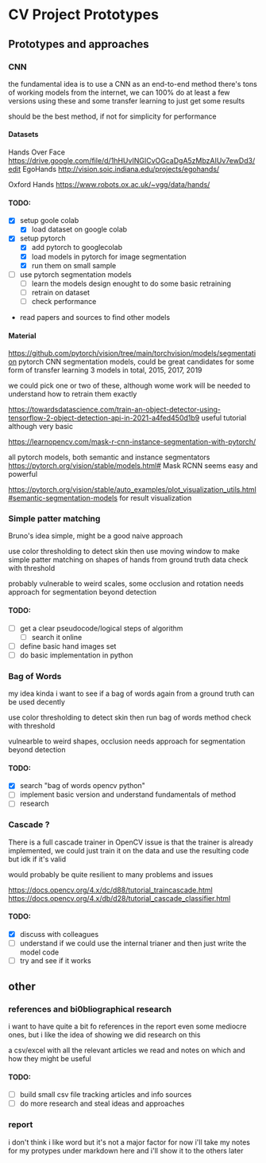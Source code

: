 # CV Project Prototypes
## Prototypes and approaches

### CNN
the fundamental idea is to use a CNN as an end-to-end method
there's tons of working models from the internet, we can 100% do at least a few versions using these and some transfer learning to just get some results

should be the best method, if not for simplicity for performance

#### Datasets
Hands Over Face https://drive.google.com/file/d/1hHUvINGICvOGcaDgA5zMbzAIUv7ewDd3/edit
EgoHands http://vision.soic.indiana.edu/projects/egohands/

Oxford Hands https://www.robots.ox.ac.uk/~vgg/data/hands/


#### TODO:
 - [x] setup goole colab   
   - [x] load dataset on google colab
 - [x] setup pytorch 
   - [x] add pytorch to googlecolab
   - [x] load models in pytorch for image segmentation 
   - [x] run them on small sample
 - [ ] use pytorch segmentation models
   - [ ] learn the models design enought to do some basic retraining
   - [ ] retrain on dataset
   - [ ] check performance 
 - read papers and sources to find other models

#### Material
https://github.com/pytorch/vision/tree/main/torchvision/models/segmentation
pytorch CNN segmentation models, could be great candidates for some form of transfer learning
3 models in total, 2015, 2017, 2019

we could pick one or two of these, although wome work will be needed to understand how to retrain them exactly


https://towardsdatascience.com/train-an-object-detector-using-tensorflow-2-object-detection-api-in-2021-a4fed450d1b9
useful tutorial although very basic


https://learnopencv.com/mask-r-cnn-instance-segmentation-with-pytorch/

all pytorch models, both semantic and instance segmentators
https://pytorch.org/vision/stable/models.html#
Mask RCNN seems easy and powerful

https://pytorch.org/vision/stable/auto_examples/plot_visualization_utils.html#semantic-segmentation-models
for result visualization

### Simple patter matching
Bruno's idea
simple, might be a good naive approach

use color thresholding to detect skin
then use moving window to make simple patter matching on shapes of hands from ground truth data
check with threshold

probably vulnerable to weird scales, some occlusion and rotation 
needs approach for segmentation beyond detection

#### TODO:
 - [ ] get a clear pseudocode/logical steps of algorithm    
   - [ ] search it online
 - [ ] define basic hand images set
 - [ ] do basic implementation in python

### Bag of Words
my idea kinda
i want to see if a bag of words again from a ground truth can be used decently 

use color thresholding to detect skin
then run bag of words method 
check with threshold

vulnearble to weird shapes, occlusion
needs approach for segmentation beyond detection
#### TODO:
 - [x] search "bag of words opencv python"
 - [ ] implement basic version and understand fundamentals of method
 - [ ] research

### Cascade ?
There is a full cascade trainer in OpenCV
issue is that the trainer is already implemented, we could just train it on the data and use the resulting code but idk if it's valid

would probably be quite resilient to many problems and issues

https://docs.opencv.org/4.x/dc/d88/tutorial_traincascade.html 
https://docs.opencv.org/4.x/db/d28/tutorial_cascade_classifier.html


#### TODO:
 - [x] discuss with colleagues
 - [ ] understand if we could use the internal trianer and then just write the model code
 - [ ] try and see if it works

## other 

### references and bi0bliographical research
i want to have quite a  bit fo references in the report
even some mediocre ones, but i like the idea of showing we did research on this

a csv/excel with all the relevant articles we read and notes on which and how they might be useful

#### TODO:
 - [ ] build small csv file tracking articles and info sources
 - [ ] do more research and steal ideas and approaches

### report
i don't think i like word but it's not a major factor for now
i'll take my notes for my protypes under markdown here and i'll show it to the others later